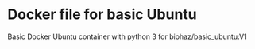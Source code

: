 # Docker file for basic Ubuntu
Basic Docker Ubuntu container with python 3 for biohaz/basic_ubuntu:V1
